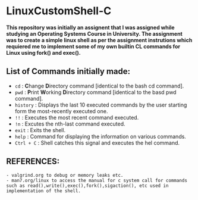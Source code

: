# LinuxCustomShell-C

__This repository was initially an assignent that I was assigned while studying an Operating Systems Course in University. The assignment was to create a simple linux shell as per the assignment instrutions which requiered me to implement some of my own builtin CL commands for Linux using fork() and exec().__



## List of Commands initially made:
  - `cd` : **C**hange **D**irectory command [identical to the bash cd command].
  - `pwd` : **P**rint **W**orking **D**irectory command [identical to the basd pwd command].
  - `history` : Displays the last 10 executed commands by the user starting form the most-recently executed one.
  - `!!` : Executes the most recent command executed.
  - `!n` : Excutes the nth-last command executed.
  - `exit` : Exits the shell.
  - `help` : Command for displaying the information on various commands.
  - `Ctrl + C` : Shell catches this signal and executes the hel command.
  

## REFERENCES:
	- valgrind.org to debug or memory leaks etc.
	- man7.org/linux to access the manual for c system call for commands such as read(),write(),exec(),fork(),sigaction(), etc used in implementation of the shell.
